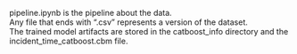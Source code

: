 pipeline.ipynb is the pipeline about the data. <br>
Any file that ends with “.csv” represents a version of the dataset. <br>
The trained model artifacts are stored in the catboost_info directory and the incident_time_catboost.cbm file. <br>
